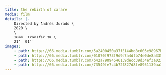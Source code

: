 ```yaml
---
title: the rebirth of carare
media: film
details: |-
    Directed by Andrés Jurado \
    2020 \
    \
    16mm. Transfer 2K \
    21'  01''
images:
    - path: https://66.media.tumblr.com/5a2400450a37f8144bd8c603e98967bb/7770031474c997ab-d5/s2048x3072/1124a60590d34bcd10dda3dfbf982027c069369e.jpg
    - path: https://66.media.tumblr.com/01070f973f9d9a7a4dfb74e0de8a3350/7770031474c997ab-cf/s2048x3072/8de96d16e9ee7ea00d20c786ac6ff8f1fe3d479b.jpg
    - path: https://66.media.tumblr.com/b42a79094546139decc39d34ef3a0234/7770031474c997ab-12/s2048x3072/fbc5a5950b6a35f71013f6446b663db39e285328.jpg
    - path: https://66.media.tumblr.com/73549fe7c4b720827d8fe8951139aa36/7770031474c997ab-1a/s2048x3072/cbcae7cb52bb15c7444a85f293651efba903b0da.jpg
---
```

